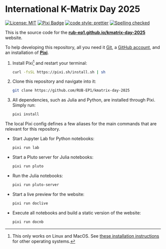 # International K-Matrix Day 2025

[![License: MIT](https://img.shields.io/badge/License-MIT-yellow.svg)](https://opensource.org/licenses/MIT)
[![Pixi Badge](https://img.shields.io/endpoint?url=https://raw.githubusercontent.com/prefix-dev/pixi/main/assets/badge/v0.json)](https://pixi.sh)
[![code style: prettier](https://img.shields.io/badge/code_style-prettier-ff69b4.svg?style=flat-square)](https://github.com/prettier/prettier)
[![Spelling checked](https://img.shields.io/badge/cspell-checked-brightgreen.svg)](https://github.com/streetsidesoftware/cspell/tree/master/packages/cspell)

This is the source code for the **[rub-ep1.github.io/kmatrix-day-2025](https://rub-ep1.github.io/kmatrix-day-2025)** website. <!-- cspell:ignore kmatrix -->

To help developing this repository, all you need it [Git](https://git-scm.com), a [GitHub account](https://github.com/signup), and an installation of **[Pixi](https://pixi.sh)**.

1. Install Pixi[^pixi-install] and restart your terminal:
   ```bash
   curl -fsSL https://pixi.sh/install.sh | sh
   ```
2. Clone this repository and navigate into it:
   ```bash
   git clone https://github.com/RUB-EP1/kmatrix-day-2025
   ```
3. All dependencies, such as Julia and Python, are installed through Pixi. Simply run:
   ```bash
   pixi install
   ```

[^pixi-install]: This only works on Linux and MacOS. See [these installation instructions](https://pixi.sh) for other operating systems.

The local Pixi config defines a few aliases for the main commands that are relevant for this repository.

- Start Jupyter Lab for Python notebooks:
  ```bash
  pixi run lab
  ```
- Start a Pluto server for Julia notebooks:
  ```bash
  pixi run pluto
  ```
- Run the Julia notebooks:
  ```bash
  pixi run pluto-server
  ```
- Start a live preview for the website:
  ```bash
  pixi run doclive
  ```
- Execute all notebooks and build a static version of the website:
  ```bash
  pixi run docnb
  ```
  <!-- cspell:ignore docnb -->
